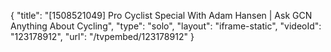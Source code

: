 {
    "title": "[1508521049] Pro Cyclist Special With Adam Hansen | Ask GCN Anything About Cycling",
    "type": "solo",
    "layout": "iframe-static",
    "videoId": "123178912",
    "url": "\/tvpembed\/123178912"
}